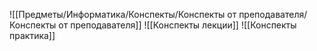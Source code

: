 ![[Предметы/Информатика/Конспекты/Конспекты от преподавателя/Конспекты от преподавателя]]
![[Конспекты лекции]]
![[Конспекты практика]]
